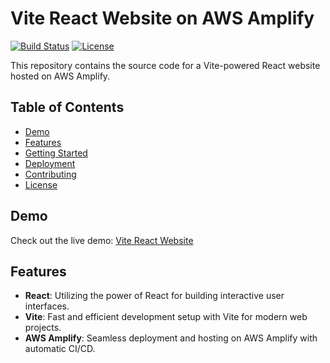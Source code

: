 # Vite React Website on AWS Amplify

[![Build Status](https://img.shields.io/badge/build-passing-brightgreen)](https://main.d2or92gd59g4oj.amplifyapp.com/)
[![License](https://img.shields.io/badge/license-MIT-blue.svg)](https://opensource.org/licenses/MIT)

This repository contains the source code for a Vite-powered React website hosted on AWS Amplify.

## Table of Contents
- [Demo](#demo)
- [Features](#features)
- [Getting Started](#getting-started)
- [Deployment](#deployment)
- [Contributing](#contributing)
- [License](#license)

## Demo

Check out the live demo: [Vite React Website](https://main.d2or92gd59g4oj.amplifyapp.com/)

## Features

- **React**: Utilizing the power of React for building interactive user interfaces.
- **Vite**: Fast and efficient development setup with Vite for modern web projects.
- **AWS Amplify**: Seamless deployment and hosting on AWS Amplify with automatic CI/CD.

